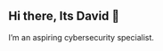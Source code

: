 ## Hi there, Its David 👋

I’m an aspiring cybersecurity specialist.
<!--
**Broskiiiiii-sun/Broskiiiiii-sun** is a ✨ _special_ ✨ repository because its `README.md` (this file) appears on your GitHub profile.

Here are some ideas to get you started:

- 🔭 I’m currently working on ...
- 🌱 I’m currently learning Python, C++, JavaScript, C#
- 👯 I’m looking to collaborate on ...
- 🤔 I’m looking for help with getting better at programming
- 💬 Ask me about Things that could help improve the security in the cyber space
- 📫 How to reach me: ...
- 😄 Pronouns: He/him
- ⚡ Fun fact: I find Mathemathics intriguing
